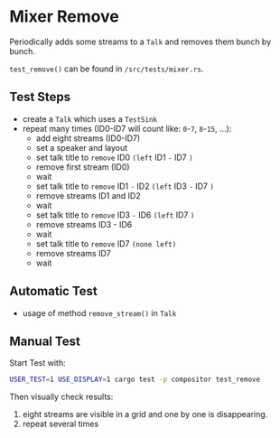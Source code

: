 <!--
SPDX-FileCopyrightText: OpenTalk GmbH <mail@opentalk.eu>

SPDX-License-Identifier: EUPL-1.2
-->

# Mixer Remove

Periodically adds some streams to a `Talk` and removes them bunch by bunch.

`test_remove()` can be found in `/src/tests/mixer.rs`.

## Test Steps

- create a `Talk` which uses a `TestSink`
- repeat many times (ID0-ID7 will count like: `0`-`7`, `8`-`15`, ...):
    - add eight streams (ID0-ID7)
    - set a speaker and layout
    - set talk title to `remove` ID0 `(left` ID1 `-` ID7 `)`
    - remove first stream (ID0)
    - wait
    - set talk title to `remove` ID1 `-` ID2 `(left` ID3 `-` ID7 `)`
    - remove streams ID1 and ID2
    - wait
    - set talk title to `remove` ID3 `-` ID6 `(left` ID7 `)`
    - remove streams ID3 - ID6
    - wait
    - set talk title to `remove` ID7 `(none left)`
    - remove streams ID7
    - wait

## Automatic Test

- usage of method `remove_stream()` in `Talk`

## Manual Test

Start Test with:

```sh
USER_TEST=1 USE_DISPLAY=1 cargo test -p compositor test_remove
```

Then visually check results:

1. eight streams are visible in a grid and one by one is disappearing.
2. repeat several times
